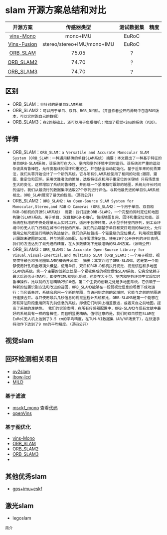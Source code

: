 # slam 开源方案总结和对比

<div align="center">
  
| 开源方案 | 传感器类型 | 测试数据集 | 精度 |
| :---: | :---: |  :---: |   :---: | 
|[vins-Mono](https://github.com/HKUST-Aerial-Robotics/VINS-Mono)|mono+IMU| EuRoC|  |
|[Vins-Fusion]()|stereo/stereo+IMU/mono+IMU| EuRoC| | 
|[ORB_SLAM](https://github.com/raulmur/ORB_SLAM)|75.05| ？| |
|[ORB_SLAM2](https://github.com/raulmur/ORB_SLAM2)|74.70| ？|   |
|[ORB_SLAM3](https://github.com/UZ-SLAMLab/ORB_SLAM3)|74.70| ？|   |
  
  
</div>

## 区别
* ORB_SLAM：`只针对的是单目SLAM系统`
* ORB_SLAM2：`可以用于单目、双目、RGB_D相机。（并且作者公开的源码中包含ROS版本，可以实时跑自己的数据）`
* ORB_SLAM3：`在2的基础上，还可以用于鱼眼相机；增加了视觉+imu的系统（VIO）。`

## 详情
* ORB_SLAM：`ORB_SLAM：a Versatile and Accurate Monocular SLAM System
(ORB_SLAM：一种通用精确的单目SLAM系统)
摘要：本文提出了一种基于特征的单目ORB-SLAM系统，该系统可在大小、室内和室外环境中实时运行。该系统对严重的运动杂波具有鲁棒性，允许宽基线的回环和重定位，并包括全自动初始化。基于近年来的优秀算法，我们从零开始设计了一个新的系统，它与所有SLAM系统使用了相同的功能:跟踪、建图、重定位和回环。采用优胜者汰的策略，选取特征点和用于重定位的关键帧 只有场景发生大的变化，这样增加了系统的鲁棒性，并形成一个紧凑和可跟踪的地图，系统允许长时间的运行。我们从最流行的数据集中选取27个序列进行评估。与其他最先进的单目SLAM系统相比，ORB_SLAM展现了最优的性能。（源码公开）`
* ORB_SLAM2：`ORB_SLAM2：An Open-Source SLAM System for Monocular,Stereo,and RGB-D Cameras
(ORB_SLAM2：一个用于单目、双目和RGB-D相机的开源SLAM系统）
摘要：我们提出ORB-SLAM2，一个完整的同时定位和地图构建(SLAM)系统，用于单目、双目和RGB-D相机，包括地图复用、回环和重定位功能。该系统在标准的中央处理单元上实时工作，适用于各种环境，从小型手持室内序列，到工业环境中的无人机飞行和在城市中行驶的汽车。我们的后端基于单目和双目观测的BA优化，允许使用公制尺度进行精确的轨迹估计。我们的系统包括一个轻量级的定位模式，利用视觉里程计跟踪未建图的区域，并与地图点匹配，允许零漂移定位。使用29个公开序列的评价表明，我们的方法达到了最先进的精度，在大多数情况下是最准确的SLAM方案。（源码公开）`
* ORB_SLAM3：`ORB_SLAM3：An Accurate Open-Source Library for Visual,Visual-Inertial,and Multimap SLAM
(ORB_SLAM3：一个用于视觉，视觉惯导融合和多地图SLAM的精确开源库）
摘要：本文介绍了ORB-SLAM3，这是第一个能够使用针孔和鱼眼镜头模型，使用单目、双目和RGB-D相机执行视觉、视觉惯性和多地图 SLAM的系统。第一个主要的创新之处是一个紧密集成的视觉惯性SLAM系统，它完全依赖于最大后验估计(MAP)，即使在IMU初始化期间，也能在大小型、室内和室外环境中实现实时鲁棒操作，比以前的方法精确2到10倍。第二个主要的创新之处是多地图系统，它依赖于一种新的位置识别方法和改进的召回，ORB_SLAM3能够在一段弱视觉信息的场景下成功运行：当它丢失时，系统会启用一个新的地图，当访问到之前的区域时，它能与之前的地图进行连接合并。与只使用最后几秒信息的视觉里程计系统相比，ORB-SLAM3是第一个能够在所有算法阶段重用所有先前信息的系统，即使它们时间上相差很远，或者来自之前地图。提高了系统的准确性。
我们的实验表明，在所有传感器配置中，ORB-SLAM3与现有文献中最好的系统具有一样的鲁棒性，而且明显更精确。值得注意的是，我们的双目惯性SLAM在EuRoC无人机上达到了3.5 cm的平均精度，在TUM-VI数据集（AR/VR场景下），在快速手持动作下达到了9 mm的平均精度。（源码公开）`
## 视觉slam
## 回环检测相关项目
- [ov2slam](https://github.com/ov2slam/ov2slam)
- [ibow-lcd](https://github1s.com/emiliofidalgo/ibow-lcd)
- [MILD](https://github.com/lhanaf/MILD)

### 基于滤波
* [msckf_mono](https://github.com/daniilidis-group/msckf_mono)   查看[代码](https://github1s.com/daniilidis-group/msckf_mono)
* [openVins](https://docs.openvins.com/gs-installing.html)



### 基于图优化
* [vins-Mono](https://github.com/HKUST-Aerial-Robotics/VINS-Mono)
* [ORB_SLAM](https://github.com/raulmur/ORB_SLAM)
* [ORB_SLAM2](https://github.com/raulmur/ORB_SLAM2)
* [ORB_SLAM3](https://github.com/UZ-SLAMLab/ORB_SLAM3)
* 

## 其他优秀slam

* [gps+imu+eskf](https://github.com/liuqian62/eskf-gps-imu-fusion)


## 激光slam
* legoslam

```
简介

```

